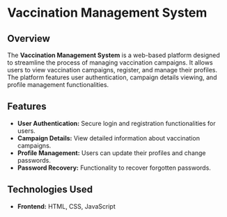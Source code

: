 # Vaccination Management System

## Overview
The **Vaccination Management System** is a web-based platform designed to streamline the process of managing vaccination campaigns. It allows users to view vaccination campaigns, register, and manage their profiles. The platform features user authentication, campaign details viewing, and profile management functionalities.

## Features
- **User Authentication:** Secure login and registration functionalities for users.
- **Campaign Details:** View detailed information about vaccination campaigns.
- **Profile Management:** Users can update their profiles and change passwords.
- **Password Recovery:** Functionality to recover forgotten passwords.

## Technologies Used
- **Frontend:** HTML, CSS, JavaScript
